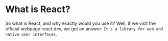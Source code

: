 # What is React?

So what is React, and why exactly would you use it? Well, if we visit the official webpage react.dev, we get an answer: `It's a library for web and native user interfaces`.

```

```
